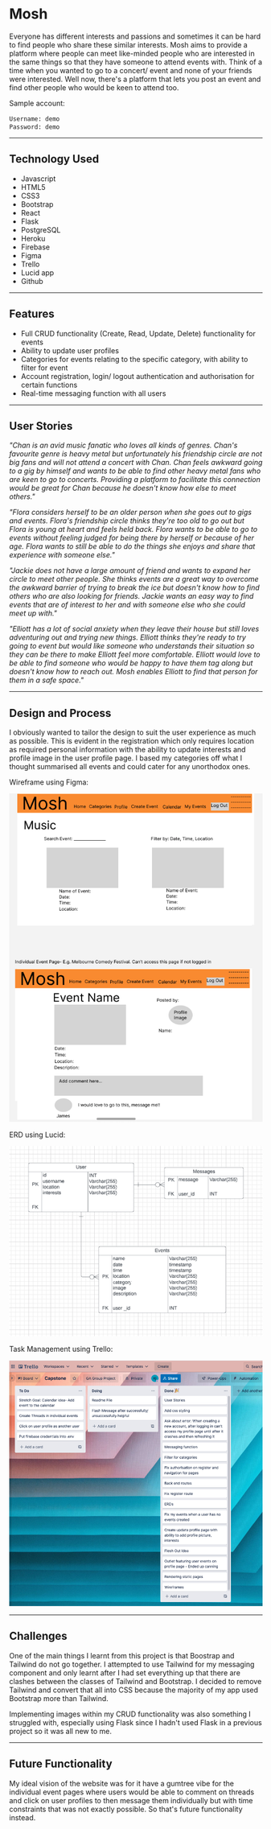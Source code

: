# Mosh 

Everyone has different interests and passions and sometimes it can be hard to find people who share these similar interests. Mosh aims to provide a platform where people can meet like-minded people who are interested in the same things so that they have someone to attend events with. Think of a time when you wanted to go to a concert/ event and none of your friends were interested. Well now, there's a platform that lets you post an event and find other people who would be keen to attend too.

Sample account:

```
Username: demo
Password: demo
```
--- 

## Technology Used

- Javascript
- HTML5
- CSS3
- Bootstrap
- React
- Flask
- PostgreSQL
- Heroku
- Firebase
- Figma 
- Trello
- Lucid app
- Github
--- 

## Features

- Full CRUD functionality (Create, Read, Update, Delete) functionality for events
- Ability to update user profiles
- Categories for events relating to the specific category, with ability to filter for event
- Account registration, login/ logout authentication and authorisation for certain functions
- Real-time messaging function with all users
---

## User Stories 


*"Chan is an avid music fanatic who loves all kinds of genres. Chan's favourite genre is heavy metal but unfortunately his friendship circle are not big fans and will not attend a concert with Chan. Chan feels awkward going to a gig by himself and wants to be able to find other heavy metal fans who are keen to go to concerts. Providing a platform to facilitate this connection would be great for Chan because he doesn't know how else to meet others."*



*"Flora considers herself to be an older person when she goes out to gigs and events. Flora's friendship circle thinks they're too old to go out but Flora is young at heart and feels held back. Flora wants to be able to go to events without feeling judged for being there by herself or because of her age. Flora wants to still be able to do the things she enjoys and share that experience with someone else."*


*"Jackie does not have a large amount of friend and wants to expand her circle to meet other people. She thinks events are a great way to overcome the awkward barrier of trying to break the ice but doesn't know how to find others who are also looking for friends. Jackie wants an easy way to find events that are of interest to her and with someone else who she could meet up with."*


*"Elliott has a lot of social anxiety when they leave their house but still loves adventuring out and trying new things. Elliott thinks they're ready to try going to event but would like someone who understands their situation so they can be there to make Elliott feel more comfortable. Elliott would love to be able to find someone who would be happy to have them tag along but doesn't know how to reach out. Mosh enables Elliott to find that person for them in a safe space."*

---
## Design and Process

I obviously wanted to tailor the design to suit the user experience as much as possible. This is evident in the registration which only requires location as required personal information with the ability to update interests and profile image in the user profile page. I based my categories off what I thought summarised all events and could cater for any unorthodox ones.

Wireframe using Figma:

![Alt text= "Wireframe"](./client/public/figma.png)

ERD using Lucid:

![Alt text= "ERD"](./client/public/lucid.png)

Task Management using Trello:

![Alt text= "Kanban board"](./client/public/Trello.png)

---
## Challenges

One of the main things I learnt from this project is that Boostrap and Tailwind do not go together. I attempted to use Tailwind for my messaging component and only learnt after I had set everything up that there are clashes between the classes of Tailwind and Bootstrap. I decided to remove Tailwind and convert that all into CSS because the majority of my app used Bootstrap more than Tailwind.

Implementing images within my CRUD functionality was also something I struggled with, especially using Flask since I hadn't used Flask in a previous project so it was all new to me.

---
## Future Functionality

My ideal vision of the website was for it have a gumtree vibe for the individual event pages where users would be able to comment on threads and click on user profiles to then message them individually but with time constraints that was not exactly possible. So that's future functionality instead.